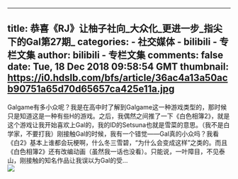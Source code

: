 
---
title: 恭喜《RJ》让柚子社向_大众化_更进一步_指尖下的Gal第27期_
categories: 
    - 社交媒体
    - bilibili - 专栏文集
author: bilibili - 专栏文集
comments: false
date: Tue, 18 Dec 2018 09:58:54 GMT
thumbnail: https://i0.hdslb.com/bfs/article/36ac4a13a50acb90751a65d70d65657ca425e11a.jpg
---

<div>   
Galgame有多小众呢？我是在高中时了解到Galgame这一种游戏类型的，那时候只是知道这是一种有些H的游戏。之后，我偶然之间推了一下《白色相簿2》，就是这个游戏让我开始喜欢上Gal的，我的ID的Setsuna也就是雪菜的意思。（我不是白学家，不要打我）刚接触Gal的时候，我有一个错觉——Gal真的小众吗？我看《白2》基本上谁都会玩梗啊，什么冬三雪碧，“为什么会变成这样”之类的。而且《白色相簿2》还有改编动画（虽然我一话也没看）。只能说，一叶障目，不见泰山，刚接触的知名作品让我误以为Gal的受…<br><img src="https://i0.hdslb.com/bfs/article/36ac4a13a50acb90751a65d70d65657ca425e11a.jpg" referrerpolicy="no-referrer">  
</div>
            